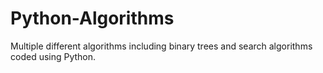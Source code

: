 # Python-Algorithms

Multiple different algorithms including binary trees and search algorithms coded using Python.
